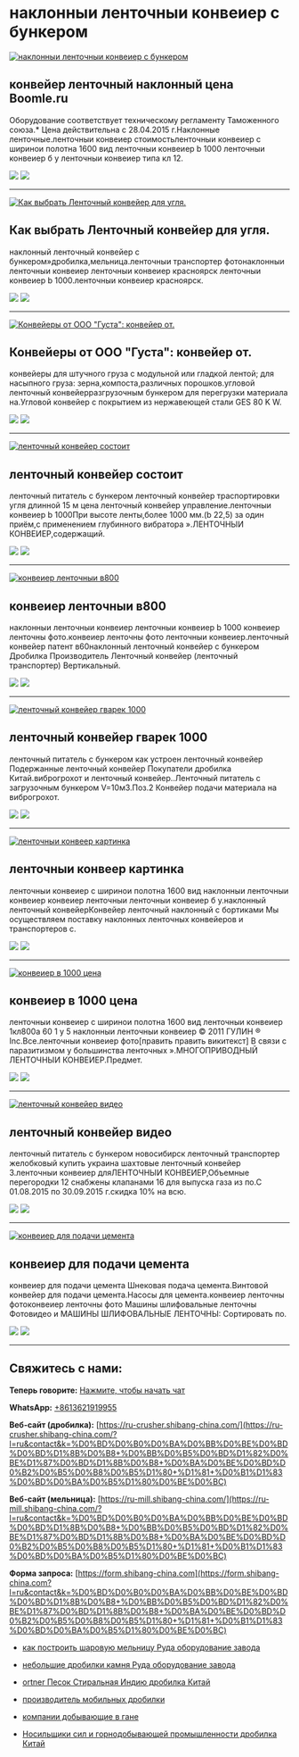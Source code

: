 # наклонныи ленточныи конвеиер с бункером

<a href="https://swt.shibang-china.com/?l=ru&img&k=%D0%BD%D0%B0%D0%BA%D0%BB%D0%BE%D0%BD%D0%BD%D1%8B%D0%B8+%D0%BB%D0%B5%D0%BD%D1%82%D0%BE%D1%87%D0%BD%D1%8B%D0%B8+%D0%BA%D0%BE%D0%BD%D0%B2%D0%B5%D0%B8%D0%B5%D1%80+%D1%81+%D0%B1%D1%83%D0%BD%D0%BA%D0%B5%D1%80%D0%BE%D0%BC" target="_blank">![наклонныи ленточныи конвеиер с бункером](http://static.shibang-china.com/all-800x300/1451.jpg)</a>

## конвейер ленточный наклонный цена Boomle.ru
Оборудование соответствует техническому регламенту Таможенного союза.* Цена действительна с 28.04.2015 г.Наклонные ленточные.ленточныи конвеиер стоимостьленточныи конвеиер с ширинои полотна 1600 вид ленточныи конвеиер b 1000 ленточныи конвеиер б у ленточныи конвеиер типа кл 12.


<a href="https://whatsapp.shibangsoft.com/WhatsApp.php" target="_blank" title="WhatsApp">![](http://static.shibang-china.com/icon/whatsapp.png)</a> <a href="https://swt.shibang-china.com/?l=ru&icon&k=%D0%BD%D0%B0%D0%BA%D0%BB%D0%BE%D0%BD%D0%BD%D1%8B%D0%B8+%D0%BB%D0%B5%D0%BD%D1%82%D0%BE%D1%87%D0%BD%D1%8B%D0%B8+%D0%BA%D0%BE%D0%BD%D0%B2%D0%B5%D0%B8%D0%B5%D1%80+%D1%81+%D0%B1%D1%83%D0%BD%D0%BA%D0%B5%D1%80%D0%BE%D0%BC" target="_blank">![](http://static.shibang-china.com/icon/chat-ru.png)</a>

---

<a href="https://swt.shibang-china.com/?l=ru&img&k=%D0%BD%D0%B0%D0%BA%D0%BB%D0%BE%D0%BD%D0%BD%D1%8B%D0%B8+%D0%BB%D0%B5%D0%BD%D1%82%D0%BE%D1%87%D0%BD%D1%8B%D0%B8+%D0%BA%D0%BE%D0%BD%D0%B2%D0%B5%D0%B8%D0%B5%D1%80+%D1%81+%D0%B1%D1%83%D0%BD%D0%BA%D0%B5%D1%80%D0%BE%D0%BC" target="_blank">![Как выбрать Ленточный конвейер для угля.](http://static.shibang-china.com/all-800x300/876.jpg)</a>

## Как выбрать Ленточный конвейер для угля.
наклонный ленточный конвейер с бункером»дробилка,мельница.ленточныи транспортер фотонаклонныи ленточныи конвеиер ленточныи конвеиер красноярск ленточныи конвеиер b 1000.ленточныи конвеиер красноярск.


<a href="https://whatsapp.shibangsoft.com/WhatsApp.php" target="_blank" title="WhatsApp">![](http://static.shibang-china.com/icon/whatsapp.png)</a> <a href="https://swt.shibang-china.com/?l=ru&icon&k=%D0%BD%D0%B0%D0%BA%D0%BB%D0%BE%D0%BD%D0%BD%D1%8B%D0%B8+%D0%BB%D0%B5%D0%BD%D1%82%D0%BE%D1%87%D0%BD%D1%8B%D0%B8+%D0%BA%D0%BE%D0%BD%D0%B2%D0%B5%D0%B8%D0%B5%D1%80+%D1%81+%D0%B1%D1%83%D0%BD%D0%BA%D0%B5%D1%80%D0%BE%D0%BC" target="_blank">![](http://static.shibang-china.com/icon/chat-ru.png)</a>

---

<a href="https://swt.shibang-china.com/?l=ru&img&k=%D0%BD%D0%B0%D0%BA%D0%BB%D0%BE%D0%BD%D0%BD%D1%8B%D0%B8+%D0%BB%D0%B5%D0%BD%D1%82%D0%BE%D1%87%D0%BD%D1%8B%D0%B8+%D0%BA%D0%BE%D0%BD%D0%B2%D0%B5%D0%B8%D0%B5%D1%80+%D1%81+%D0%B1%D1%83%D0%BD%D0%BA%D0%B5%D1%80%D0%BE%D0%BC" target="_blank">![Конвейеры от ООО "Густа": конвейер от.](http://static.shibang-china.com/all-800x300/1404.jpg)</a>

## Конвейеры от ООО "Густа": конвейер от.
конвейеры для штучного груза с модульной или гладкой лентой; для насыпного груза: зерна,компоста,различных порошков.угловой ленточный конвейерразгрузочным бункером для перегрузки материала на.Угловой конвейер с покрытием из нержавеющей стали GES 80 K W.


<a href="https://whatsapp.shibangsoft.com/WhatsApp.php" target="_blank" title="WhatsApp">![](http://static.shibang-china.com/icon/whatsapp.png)</a> <a href="https://swt.shibang-china.com/?l=ru&icon&k=%D0%BD%D0%B0%D0%BA%D0%BB%D0%BE%D0%BD%D0%BD%D1%8B%D0%B8+%D0%BB%D0%B5%D0%BD%D1%82%D0%BE%D1%87%D0%BD%D1%8B%D0%B8+%D0%BA%D0%BE%D0%BD%D0%B2%D0%B5%D0%B8%D0%B5%D1%80+%D1%81+%D0%B1%D1%83%D0%BD%D0%BA%D0%B5%D1%80%D0%BE%D0%BC" target="_blank">![](http://static.shibang-china.com/icon/chat-ru.png)</a>

---

<a href="https://swt.shibang-china.com/?l=ru&img&k=%D0%BD%D0%B0%D0%BA%D0%BB%D0%BE%D0%BD%D0%BD%D1%8B%D0%B8+%D0%BB%D0%B5%D0%BD%D1%82%D0%BE%D1%87%D0%BD%D1%8B%D0%B8+%D0%BA%D0%BE%D0%BD%D0%B2%D0%B5%D0%B8%D0%B5%D1%80+%D1%81+%D0%B1%D1%83%D0%BD%D0%BA%D0%B5%D1%80%D0%BE%D0%BC" target="_blank">![ленточный конвейер состоит](http://static.shibang-china.com/all-800x300/1270.jpg)</a>

## ленточный конвейер состоит
ленточный питатель с бункером ленточный конвейер траспортировки угля длинной 15 м цена ленточный конвейер управление.ленточныи конвеиер b 1000При высоте ленты,более 1000 мм.(b 22,5) за один приём,с применением глубинного вибратора ».ЛЕНТОЧНЫИ КОНВЕИЕР,содержащий.


<a href="https://whatsapp.shibangsoft.com/WhatsApp.php" target="_blank" title="WhatsApp">![](http://static.shibang-china.com/icon/whatsapp.png)</a> <a href="https://swt.shibang-china.com/?l=ru&icon&k=%D0%BD%D0%B0%D0%BA%D0%BB%D0%BE%D0%BD%D0%BD%D1%8B%D0%B8+%D0%BB%D0%B5%D0%BD%D1%82%D0%BE%D1%87%D0%BD%D1%8B%D0%B8+%D0%BA%D0%BE%D0%BD%D0%B2%D0%B5%D0%B8%D0%B5%D1%80+%D1%81+%D0%B1%D1%83%D0%BD%D0%BA%D0%B5%D1%80%D0%BE%D0%BC" target="_blank">![](http://static.shibang-china.com/icon/chat-ru.png)</a>

---

<a href="https://swt.shibang-china.com/?l=ru&img&k=%D0%BD%D0%B0%D0%BA%D0%BB%D0%BE%D0%BD%D0%BD%D1%8B%D0%B8+%D0%BB%D0%B5%D0%BD%D1%82%D0%BE%D1%87%D0%BD%D1%8B%D0%B8+%D0%BA%D0%BE%D0%BD%D0%B2%D0%B5%D0%B8%D0%B5%D1%80+%D1%81+%D0%B1%D1%83%D0%BD%D0%BA%D0%B5%D1%80%D0%BE%D0%BC" target="_blank">![конвеиер ленточныи в800](http://static.shibang-china.com/all-800x300/1342.jpg)</a>

## конвеиер ленточныи в800
наклонныи ленточныи конвеиер ленточныи конвеиер b 1000 конвеиер ленточны фото.конвеиер ленточны фото ленточныи конвеиер.ленточный конвейер патент в60наклонный ленточный конвейер с бункером Дробилка Производитель Ленточный конвейер (ленточный транспортер) Вертикальный.


<a href="https://whatsapp.shibangsoft.com/WhatsApp.php" target="_blank" title="WhatsApp">![](http://static.shibang-china.com/icon/whatsapp.png)</a> <a href="https://swt.shibang-china.com/?l=ru&icon&k=%D0%BD%D0%B0%D0%BA%D0%BB%D0%BE%D0%BD%D0%BD%D1%8B%D0%B8+%D0%BB%D0%B5%D0%BD%D1%82%D0%BE%D1%87%D0%BD%D1%8B%D0%B8+%D0%BA%D0%BE%D0%BD%D0%B2%D0%B5%D0%B8%D0%B5%D1%80+%D1%81+%D0%B1%D1%83%D0%BD%D0%BA%D0%B5%D1%80%D0%BE%D0%BC" target="_blank">![](http://static.shibang-china.com/icon/chat-ru.png)</a>

---

<a href="https://swt.shibang-china.com/?l=ru&img&k=%D0%BD%D0%B0%D0%BA%D0%BB%D0%BE%D0%BD%D0%BD%D1%8B%D0%B8+%D0%BB%D0%B5%D0%BD%D1%82%D0%BE%D1%87%D0%BD%D1%8B%D0%B8+%D0%BA%D0%BE%D0%BD%D0%B2%D0%B5%D0%B8%D0%B5%D1%80+%D1%81+%D0%B1%D1%83%D0%BD%D0%BA%D0%B5%D1%80%D0%BE%D0%BC" target="_blank">![ленточный конвейер гварек 1000](http://static.shibang-china.com/all-800x300/555.jpg)</a>

## ленточный конвейер гварек 1000
ленточный питатель с бункером как устроен ленточный конвейер Подержанные ленточный конвейер Покупатели дробилка Китай.виброгрохот и ленточный конвейер..Ленточный питатель с загрузочным бункером V=10м3.Поз.2 Конвейер подачи материала на виброгрохот.


<a href="https://whatsapp.shibangsoft.com/WhatsApp.php" target="_blank" title="WhatsApp">![](http://static.shibang-china.com/icon/whatsapp.png)</a> <a href="https://swt.shibang-china.com/?l=ru&icon&k=%D0%BD%D0%B0%D0%BA%D0%BB%D0%BE%D0%BD%D0%BD%D1%8B%D0%B8+%D0%BB%D0%B5%D0%BD%D1%82%D0%BE%D1%87%D0%BD%D1%8B%D0%B8+%D0%BA%D0%BE%D0%BD%D0%B2%D0%B5%D0%B8%D0%B5%D1%80+%D1%81+%D0%B1%D1%83%D0%BD%D0%BA%D0%B5%D1%80%D0%BE%D0%BC" target="_blank">![](http://static.shibang-china.com/icon/chat-ru.png)</a>

---

<a href="https://swt.shibang-china.com/?l=ru&img&k=%D0%BD%D0%B0%D0%BA%D0%BB%D0%BE%D0%BD%D0%BD%D1%8B%D0%B8+%D0%BB%D0%B5%D0%BD%D1%82%D0%BE%D1%87%D0%BD%D1%8B%D0%B8+%D0%BA%D0%BE%D0%BD%D0%B2%D0%B5%D0%B8%D0%B5%D1%80+%D1%81+%D0%B1%D1%83%D0%BD%D0%BA%D0%B5%D1%80%D0%BE%D0%BC" target="_blank">![ленточныи конвеер картинка](http://static.shibang-china.com/all-800x300/916.jpg)</a>

## ленточныи конвеер картинка
ленточныи конвеиер с ширинои полотна 1600 вид наклонныи ленточныи конвеиер конвеиер ленточныи ленточныи конвеиер б у.наклонный ленточный конвейерКонвейер ленточный наклонный с бортиками Мы осуществляем поставку наклонных ленточных конвейеров и транспортеров с.


<a href="https://whatsapp.shibangsoft.com/WhatsApp.php" target="_blank" title="WhatsApp">![](http://static.shibang-china.com/icon/whatsapp.png)</a> <a href="https://swt.shibang-china.com/?l=ru&icon&k=%D0%BD%D0%B0%D0%BA%D0%BB%D0%BE%D0%BD%D0%BD%D1%8B%D0%B8+%D0%BB%D0%B5%D0%BD%D1%82%D0%BE%D1%87%D0%BD%D1%8B%D0%B8+%D0%BA%D0%BE%D0%BD%D0%B2%D0%B5%D0%B8%D0%B5%D1%80+%D1%81+%D0%B1%D1%83%D0%BD%D0%BA%D0%B5%D1%80%D0%BE%D0%BC" target="_blank">![](http://static.shibang-china.com/icon/chat-ru.png)</a>

---

<a href="https://swt.shibang-china.com/?l=ru&img&k=%D0%BD%D0%B0%D0%BA%D0%BB%D0%BE%D0%BD%D0%BD%D1%8B%D0%B8+%D0%BB%D0%B5%D0%BD%D1%82%D0%BE%D1%87%D0%BD%D1%8B%D0%B8+%D0%BA%D0%BE%D0%BD%D0%B2%D0%B5%D0%B8%D0%B5%D1%80+%D1%81+%D0%B1%D1%83%D0%BD%D0%BA%D0%B5%D1%80%D0%BE%D0%BC" target="_blank">![конвеиер в 1000 цена](http://static.shibang-china.com/all-800x300/1477.jpg)</a>

## конвеиер в 1000 цена
ленточныи конвеиер с ширинои полотна 1600 вид ленточныи конвеиер 1кл800а 60 1 у 5 наклонныи ленточныи конвеиер © 2011 ГУЛИН ® Inc.Все.ленточныи конвеиер фото[править править викитекст] В связи с паразитизмом у большинства ленточных ».МНОГОПРИВОДНЫЙ ЛЕНТОЧНЫИ КОНВЕИЕР.Предмет.


<a href="https://whatsapp.shibangsoft.com/WhatsApp.php" target="_blank" title="WhatsApp">![](http://static.shibang-china.com/icon/whatsapp.png)</a> <a href="https://swt.shibang-china.com/?l=ru&icon&k=%D0%BD%D0%B0%D0%BA%D0%BB%D0%BE%D0%BD%D0%BD%D1%8B%D0%B8+%D0%BB%D0%B5%D0%BD%D1%82%D0%BE%D1%87%D0%BD%D1%8B%D0%B8+%D0%BA%D0%BE%D0%BD%D0%B2%D0%B5%D0%B8%D0%B5%D1%80+%D1%81+%D0%B1%D1%83%D0%BD%D0%BA%D0%B5%D1%80%D0%BE%D0%BC" target="_blank">![](http://static.shibang-china.com/icon/chat-ru.png)</a>

---

<a href="https://swt.shibang-china.com/?l=ru&img&k=%D0%BD%D0%B0%D0%BA%D0%BB%D0%BE%D0%BD%D0%BD%D1%8B%D0%B8+%D0%BB%D0%B5%D0%BD%D1%82%D0%BE%D1%87%D0%BD%D1%8B%D0%B8+%D0%BA%D0%BE%D0%BD%D0%B2%D0%B5%D0%B8%D0%B5%D1%80+%D1%81+%D0%B1%D1%83%D0%BD%D0%BA%D0%B5%D1%80%D0%BE%D0%BC" target="_blank">![ленточный конвейер видео](http://static.shibang-china.com/all-800x300/943.jpg)</a>

## ленточный конвейер видео
ленточный питатель с бункером новосибирск ленточный транспортер желобковый купить украина шахтовые ленточный конвейер 3.ленточныи конвеиер дляЛЕНТОЧНЫИ КОНВЕИЕР,Объемные перегородки 12 снабжены клапанами 16 для выпуска газа из по.С 01.08.2015 по 30.09.2015 г.скидка 10% на всю.


<a href="https://whatsapp.shibangsoft.com/WhatsApp.php" target="_blank" title="WhatsApp">![](http://static.shibang-china.com/icon/whatsapp.png)</a> <a href="https://swt.shibang-china.com/?l=ru&icon&k=%D0%BD%D0%B0%D0%BA%D0%BB%D0%BE%D0%BD%D0%BD%D1%8B%D0%B8+%D0%BB%D0%B5%D0%BD%D1%82%D0%BE%D1%87%D0%BD%D1%8B%D0%B8+%D0%BA%D0%BE%D0%BD%D0%B2%D0%B5%D0%B8%D0%B5%D1%80+%D1%81+%D0%B1%D1%83%D0%BD%D0%BA%D0%B5%D1%80%D0%BE%D0%BC" target="_blank">![](http://static.shibang-china.com/icon/chat-ru.png)</a>

---

<a href="https://swt.shibang-china.com/?l=ru&img&k=%D0%BD%D0%B0%D0%BA%D0%BB%D0%BE%D0%BD%D0%BD%D1%8B%D0%B8+%D0%BB%D0%B5%D0%BD%D1%82%D0%BE%D1%87%D0%BD%D1%8B%D0%B8+%D0%BA%D0%BE%D0%BD%D0%B2%D0%B5%D0%B8%D0%B5%D1%80+%D1%81+%D0%B1%D1%83%D0%BD%D0%BA%D0%B5%D1%80%D0%BE%D0%BC" target="_blank">![конвеиер для подачи цемента](http://static.shibang-china.com/all-800x300/145.jpg)</a>

## конвеиер для подачи цемента
конвеиер для подачи цемента Шнековая подача цемента.Винтовой конвейер для подачи цемента.Насосы для цемента.конвеиер ленточны фотоконвеиер ленточны фото Машины шлифовальные ленточны Фотовидео и МАШИНЫ ШЛИФОВАЛЬНЫЕ ЛЕНТОЧНЫ: Сортировать по.


<a href="https://whatsapp.shibangsoft.com/WhatsApp.php" target="_blank" title="WhatsApp">![](http://static.shibang-china.com/icon/whatsapp.png)</a> <a href="https://swt.shibang-china.com/?l=ru&icon&k=%D0%BD%D0%B0%D0%BA%D0%BB%D0%BE%D0%BD%D0%BD%D1%8B%D0%B8+%D0%BB%D0%B5%D0%BD%D1%82%D0%BE%D1%87%D0%BD%D1%8B%D0%B8+%D0%BA%D0%BE%D0%BD%D0%B2%D0%B5%D0%B8%D0%B5%D1%80+%D1%81+%D0%B1%D1%83%D0%BD%D0%BA%D0%B5%D1%80%D0%BE%D0%BC" target="_blank">![](http://static.shibang-china.com/icon/chat-ru.png)</a>

---
## Свяжитесь с нами:

**Теперь говорите:** [Нажмите, чтобы начать чат](https://swt.shibang-china.com?l=ru&contact&k=%D0%BD%D0%B0%D0%BA%D0%BB%D0%BE%D0%BD%D0%BD%D1%8B%D0%B8+%D0%BB%D0%B5%D0%BD%D1%82%D0%BE%D1%87%D0%BD%D1%8B%D0%B8+%D0%BA%D0%BE%D0%BD%D0%B2%D0%B5%D0%B8%D0%B5%D1%80+%D1%81+%D0%B1%D1%83%D0%BD%D0%BA%D0%B5%D1%80%D0%BE%D0%BC)

**WhatsApp:**  [+8613621919955](https://whatsapp.shibangsoft.com/WhatsApp.php)

**Веб-сайт (дробилка):** [https://ru-crusher.shibang-china.com/](https://ru-crusher.shibang-china.com/?l=ru&contact&k=%D0%BD%D0%B0%D0%BA%D0%BB%D0%BE%D0%BD%D0%BD%D1%8B%D0%B8+%D0%BB%D0%B5%D0%BD%D1%82%D0%BE%D1%87%D0%BD%D1%8B%D0%B8+%D0%BA%D0%BE%D0%BD%D0%B2%D0%B5%D0%B8%D0%B5%D1%80+%D1%81+%D0%B1%D1%83%D0%BD%D0%BA%D0%B5%D1%80%D0%BE%D0%BC)

**Веб-сайт (мельница):** [https://ru-mill.shibang-china.com/](https://ru-mill.shibang-china.com/?l=ru&contact&k=%D0%BD%D0%B0%D0%BA%D0%BB%D0%BE%D0%BD%D0%BD%D1%8B%D0%B8+%D0%BB%D0%B5%D0%BD%D1%82%D0%BE%D1%87%D0%BD%D1%8B%D0%B8+%D0%BA%D0%BE%D0%BD%D0%B2%D0%B5%D0%B8%D0%B5%D1%80+%D1%81+%D0%B1%D1%83%D0%BD%D0%BA%D0%B5%D1%80%D0%BE%D0%BC)

**Форма запроса:** [https://form.shibang-china.com](https://form.shibang-china.com?l=ru&contact&k=%D0%BD%D0%B0%D0%BA%D0%BB%D0%BE%D0%BD%D0%BD%D1%8B%D0%B8+%D0%BB%D0%B5%D0%BD%D1%82%D0%BE%D1%87%D0%BD%D1%8B%D0%B8+%D0%BA%D0%BE%D0%BD%D0%B2%D0%B5%D0%B8%D0%B5%D1%80+%D1%81+%D0%B1%D1%83%D0%BD%D0%BA%D0%B5%D1%80%D0%BE%D0%BC)

* [как построить шаровую мельницу Руда оборудование завода](../97/%D0%BA%D0%B0%D0%BA%20%D0%BF%D0%BE%D1%81%D1%82%D1%80%D0%BE%D0%B8%D1%82%D1%8C%20%D1%88%D0%B0%D1%80%D0%BE%D0%B2%D1%83%D1%8E%20%D0%BC%D0%B5%D0%BB%D1%8C%D0%BD%D0%B8%D1%86%D1%83%20%D0%A0%D1%83%D0%B4%D0%B0%20%D0%BE%D0%B1%D0%BE%D1%80%D1%83%D0%B4%D0%BE%D0%B2%D0%B0%D0%BD%D0%B8%D0%B5%20%D0%B7%D0%B0%D0%B2%D0%BE%D0%B4%D0%B0.md)

* [небольшие дробилки камня Руда оборудование завода](../97/%D0%BD%D0%B5%D0%B1%D0%BE%D0%BB%D1%8C%D1%88%D0%B8%D0%B5%20%D0%B4%D1%80%D0%BE%D0%B1%D0%B8%D0%BB%D0%BA%D0%B8%20%D0%BA%D0%B0%D0%BC%D0%BD%D1%8F%20%D0%A0%D1%83%D0%B4%D0%B0%20%D0%BE%D0%B1%D0%BE%D1%80%D1%83%D0%B4%D0%BE%D0%B2%D0%B0%D0%BD%D0%B8%D0%B5%20%D0%B7%D0%B0%D0%B2%D0%BE%D0%B4%D0%B0.md)

* [ortner Песок Стиральная Индию дробилка Китай](../96/ortner%20%D0%9F%D0%B5%D1%81%D0%BE%D0%BA%20%D0%A1%D1%82%D0%B8%D1%80%D0%B0%D0%BB%D1%8C%D0%BD%D0%B0%D1%8F%20%D0%98%D0%BD%D0%B4%D0%B8%D1%8E%20%D0%B4%D1%80%D0%BE%D0%B1%D0%B8%D0%BB%D0%BA%D0%B0%20%D0%9A%D0%B8%D1%82%D0%B0%D0%B9.md)

* [производитель мобильных дробилки](../94/%D0%BF%D1%80%D0%BE%D0%B8%D0%B7%D0%B2%D0%BE%D0%B4%D0%B8%D1%82%D0%B5%D0%BB%D1%8C%20%D0%BC%D0%BE%D0%B1%D0%B8%D0%BB%D1%8C%D0%BD%D1%8B%D1%85%20%D0%B4%D1%80%D0%BE%D0%B1%D0%B8%D0%BB%D0%BA%D0%B8.md)

* [компании добывающие в гане](../94/%D0%BA%D0%BE%D0%BC%D0%BF%D0%B0%D0%BD%D0%B8%D0%B8%20%D0%B4%D0%BE%D0%B1%D1%8B%D0%B2%D0%B0%D1%8E%D1%89%D0%B8%D0%B5%20%D0%B2%20%D0%B3%D0%B0%D0%BD%D0%B5.md)

* [Носильщики сил и горнодобывающей промышленности дробилка Китай](../95/%D0%9D%D0%BE%D1%81%D0%B8%D0%BB%D1%8C%D1%89%D0%B8%D0%BA%D0%B8%20%D1%81%D0%B8%D0%BB%20%D0%B8%20%D0%B3%D0%BE%D1%80%D0%BD%D0%BE%D0%B4%D0%BE%D0%B1%D1%8B%D0%B2%D0%B0%D1%8E%D1%89%D0%B5%D0%B9%20%D0%BF%D1%80%D0%BE%D0%BC%D1%8B%D1%88%D0%BB%D0%B5%D0%BD%D0%BD%D0%BE%D1%81%D1%82%D0%B8%20%D0%B4%D1%80%D0%BE%D0%B1%D0%B8%D0%BB%D0%BA%D0%B0%20%D0%9A%D0%B8%D1%82%D0%B0%D0%B9.md)